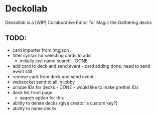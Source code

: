 # Deckollab
Deckollab is a [WIP] Collaborative Editor for Magic the Gathering decks

## TODO:
* card importer from mtgjson
* filter syntax for selecting cards to add
	* initially just name search - DONE 
* add card to deck and send event - card adding done, need to send event still
* remove card from deck and send event
* websocket send to all in lobby
* unique IDs for decks - DONE - would like to make prettier IDs
* deck list front page
	* search option for this
* ability to delete decks (give creator a custom key?)
* ability to name decks
